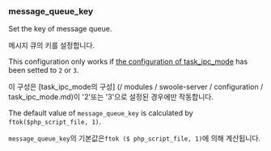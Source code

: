 ### message_queue_key

Set the key of message queue.

메시지 큐의 키를 설정합니다.

This configuration only works if [the configuration of task_ipc_mode](/modules/swoole-server/configuration/task_ipc_mode.md) has been setted to `2` or `3`.

이 구성은 [task_ipc_mode의 구성] (/ modules / swoole-server / configuration / task_ipc_mode.md)이 '2'또는 '3'으로 설정된 경우에만 작동합니다.

The default value of `message_queue_key` is calculated by `ftok($php_script_file, 1)`.

`message_queue_key`의 기본값은`ftok ($ php_script_file, 1)`에 의해 계산됩니다.
